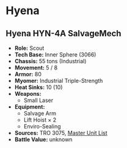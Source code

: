 # Hyena
## Hyena HYN-4A SalvageMech
- **Role:** Scout
- **Tech Base:** Inner Sphere (3066)
- **Chassis:** 55 tons (Industrial)
- **Movement:** 5 / 8
- **Armor:** 80
- **Myomer:** Industrial Triple-Strength
- **Heat Sinks:** 10 (10)
- **Weapons:**
  - Small Laser
- **Equipment:**
  - Salvage Arm
  - Lift Hoist × 2
  - Enviro-Sealing
- **Sources:** TRO 3075, [Master Unit List](http://masterunitlist.info/Unit/Details/1598/hyena-hyn-4a-salvagemech)
- **Battle Value:** unknown

